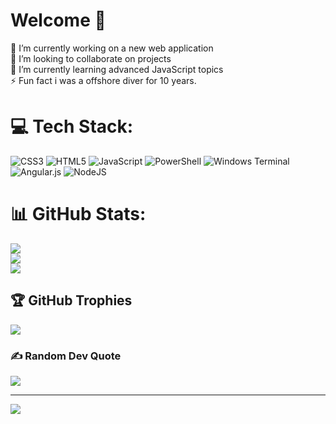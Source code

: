 
# Welcome 👋
🔭 I’m currently working on a new web application <br>👯 I’m looking to collaborate on projects <br>🌱 I’m currently learning advanced JavaScript topics <br>⚡ Fun fact i was a offshore diver for 10 years.


# 💻 Tech Stack:
![CSS3](https://img.shields.io/badge/css3-%231572B6.svg?style=plastic&logo=css3&logoColor=white) ![HTML5](https://img.shields.io/badge/html5-%23E34F26.svg?style=plastic&logo=html5&logoColor=white) ![JavaScript](https://img.shields.io/badge/javascript-%23323330.svg?style=plastic&logo=javascript&logoColor=%23F7DF1E) ![PowerShell](https://img.shields.io/badge/PowerShell-%235391FE.svg?style=plastic&logo=powershell&logoColor=white) ![Windows Terminal](https://img.shields.io/badge/Windows%20Terminal-%234D4D4D.svg?style=plastic&logo=windows-terminal&logoColor=white) ![Angular.js](https://img.shields.io/badge/angular.js-%23E23237.svg?style=plastic&logo=angularjs&logoColor=white) ![NodeJS](https://img.shields.io/badge/node.js-6DA55F?style=plastic&logo=node.js&logoColor=white)
# 📊 GitHub Stats:
![](https://github-readme-stats.vercel.app/api?username=nmonroef&theme=highcontrast&hide_border=false&include_all_commits=false&count_private=false)<br/>
![](https://github-readme-streak-stats.herokuapp.com/?user=nmonroef&theme=highcontrast&hide_border=false)<br/>
![](https://github-readme-stats.vercel.app/api/top-langs/?username=nmonroef&theme=highcontrast&hide_border=false&include_all_commits=false&count_private=false&layout=compact)

## 🏆 GitHub Trophies
![](https://github-profile-trophy.vercel.app/?username=nmonroef&theme=gitdimmed&no-frame=true&no-bg=true&margin-w=4)

### ✍️ Random Dev Quote
![](https://quotes-github-readme.vercel.app/api?type=horizontal&theme=light)

---
[![](https://visitcount.itsvg.in/api?id=nmonroef&icon=4&color=12)](https://visitcount.itsvg.in)

<!-- Proudly created with GPRM ( https://gprm.itsvg.in ) -->

